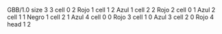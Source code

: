 <gs-board> GBB/1.0
size 3 3
cell 0 2 Rojo 1 
cell 1 2 Azul 1 
cell 2 2 Rojo 2 
cell 0 1 Azul 2 
cell 1 1 Negro 1 
cell 2 1 Azul 4 
cell 0 0 Rojo 3 
cell 1 0 Azul 3 
cell 2 0 Rojo 4 
head 1 2
 </gs-board>